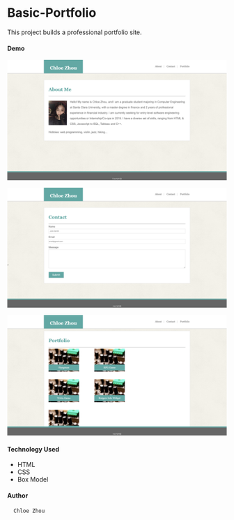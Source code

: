 # Basic-Portfolio

This project builds a professional portfolio site.


#### Demo

![demo](assets/images/about.png "Logo Title Text 1")


![demo](assets/images/contact.png "Logo Title Text 1")


![demo](assets/images/portfolio.png "Logo Title Text 1")


#### Technology Used


* HTML
* CSS
* Box Model


#### Author
      Chloe Zhou